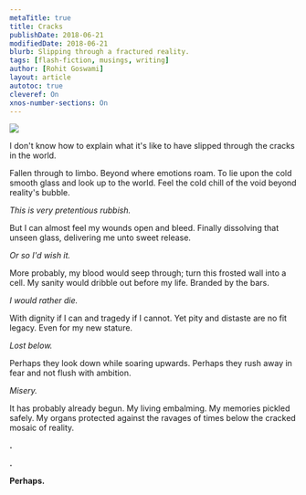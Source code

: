 ```yaml
---
metaTitle: true
title: Cracks
publishDate: 2018-06-21
modifiedDate: 2018-06-21
blurb: Slipping through a fractured reality.
tags: [flash-fiction, musings, writing]
author: [Rohit Goswami]
layout: article
autotoc: true
cleveref: On
xnos-number-sections: On
---
```


![](/img/cracksWood.jpg)

I don't know how to explain what it's like to have slipped through the cracks in
the world.

Fallen through to limbo. Beyond where emotions roam. To lie upon the cold smooth
glass and look up to the world. Feel the cold chill of the void beyond reality's
bubble.

_This is very pretentious rubbish._

But I can almost feel my wounds open and bleed. Finally dissolving that unseen
glass, delivering me unto sweet release.

_Or so I'd wish it._

More probably, my blood would seep through; turn this frosted wall into a cell.
My sanity would dribble out before my life. Branded by the bars.

_I would rather die._

With dignity if I can and tragedy if I cannot. Yet pity and distaste are no fit
legacy. Even for my new stature.

_Lost below._

Perhaps they look down while soaring upwards. Perhaps they rush away in fear and
not flush with ambition.

_Misery._

It has probably already begun. My living embalming. My memories pickled safely.
My organs protected against the ravages of times below the cracked mosaic of
reality.

**.**

**.**

**Perhaps.**
